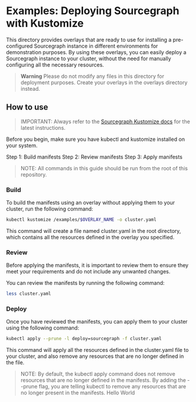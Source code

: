 # Examples: Deploying Sourcegraph with Kustomize

This directory provides overlays that are ready to use for installing a pre-configured Sourcegraph instance in different environments for demonstration purposes. By using these overlays, you can easily deploy a Sourcegraph instance to your cluster, without the need for manually configuring all the necessary resources.

> **Warning**
> Please do not modify any files in this directory for deployment purposes. Create your overlays in the overlays directory instead.

## How to use

> IMPORTANT: Always refer to the [Sourcegraph Kustomize docs](https://docs.sourcegraph.com/admin/deploy/kubernetes/kustomize) for the latest instructions.

Before you begin, make sure you have kubectl and kustomize installed on your system.

Step 1: Build manifests
Step 2: Review manifests
Step 3: Apply manifests

> NOTE: All commands in this guide should be run from the root of this repository.

### Build

To build the manifests using an overlay without applying them to your cluster, run the following command:

```bash
kubectl kustomize /examples/$OVERLAY_NAME -o cluster.yaml
```

This command will create a file named cluster.yaml in the root directory, which contains all the resources defined in the overlay you specified.

### Review

Before applying the manifests, it is important to review them to ensure they meet your requirements and do not include any unwanted changes.

You can review the manifests by running the following command:

```bash
less cluster.yaml
```

### Deploy

Once you have reviewed the manifests, you can apply them to your cluster using the following command:

```bash
kubectl apply --prune -l deploy=sourcegraph -f cluster.yaml
```

This command will apply all the resources defined in the cluster.yaml file to your cluster, and also remove any resources that are no longer defined in the file.

> NOTE: By default, the kubectl apply command does not remove resources that are no longer defined in the manifests. By adding the --prune flag, you are telling kubectl to remove any resources that are no longer present in the manifests.
Hello World
